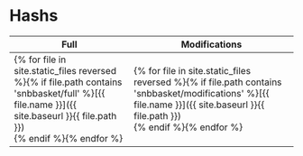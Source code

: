 # Hashs

| Full | Modifications |
|---|---|
| {% for file in site.static_files reversed %}{% if file.path contains 'snbbasket/full' %}[{{ file.name }}]({{ site.baseurl }}{{ file.path }})<br /> {% endif %}{% endfor %} |  {% for file in site.static_files reversed %}{% if file.path contains 'snbbasket/modifications' %}[{{ file.name }}]({{ site.baseurl }}{{ file.path }})<br /> {% endif %}{% endfor %}| 

